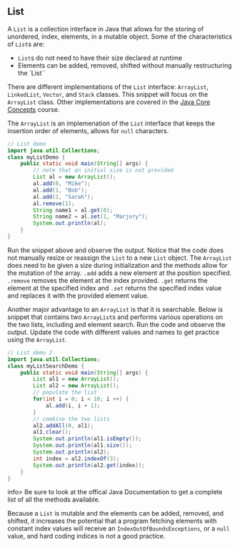 ## List

A `List` is a collection interface in Java that allows for the storing of unordered, index, elements, in a mutable object. Some of the characteristics of `List`s are: 

*  `List`s do not need to have their size declared at runtime
* Elements can be added, removed, shifted without manually restructuring the `List``

There are different implementations of the `List` interface: `ArrayList`, `LinkedList`, `Vector`,  and `Stack` classes. This snippet will focus on the `ArrayList` class. Other implementations are covered in the <u>Java Core Concepts</u> course. 

The `ArrayList` is an implemenation of the `List` interface that keeps the insertion order of elements, allows for `null` characters. 

```java
// List demo
import java.util.Collections;
class myListDemo {
    public static void main(String[] args) {
        // note that an initial size is not provided
        List al = new ArrayList();
        al.add(0, "Mike");
        al.add(1, "Bob");
        al.add(2, "Sarah");
        al.remove(1);
        String name1 = al.get(0);
        String name2 = al.set(1, "Marjory");
        System.out.println(al);
    }
}
```

Run the snippet above and observe the output. Notice that the code does not manually resize or reassign the `List` to a new `List` object. The `ArrayList` does need to be given a size during initialization and the methods allow for the mutation of the array. `.add` adds a new element at the position specified. `.remove` removes the element at the index provided. `.get` returns the element at the specified index and `.set` returns the specified index value and replaces it with the provided element value. 

Another major advantage to an `ArrayList` is that it is searchable. Below is snippet that contains two `ArrayList`s and performs various operations on the two lists, including and element search. Run the code and observe the output. Update the code with different values and names to get practice using the `ArrayList`. 

```java
// List demo 2
import java.util.Collections;
class myListSearchDemo {
    public static void main(String[] args) {
        List al1 = new ArrayList();
        List al2 = new ArrayList();
        // populate the list
        for(int i = 0; i < 10; i ++) {
            al.add(i, i + 1);
        }
        // combine the two lists
        al2.addAll(0, al1);
        al1.clear();
        System.out.println(al1.isEmpty());
        System.out.println(al1.size());
        System.out.println(al2);
        int index = al2.indexOf(3);
        System.out.println(al2.get(index));
    }
}
```

info> Be sure to look at the offical Java Documentation to get a complete list of all the methods available. 

Because a `List` is mutable and the elements can be added, removed, and shifted, it increases the potential that a program fetching elements with constant index values will receive an `IndexOutOfBoundsExceptions`, or a `null` value, and hard coding indices is not a good practice. 

